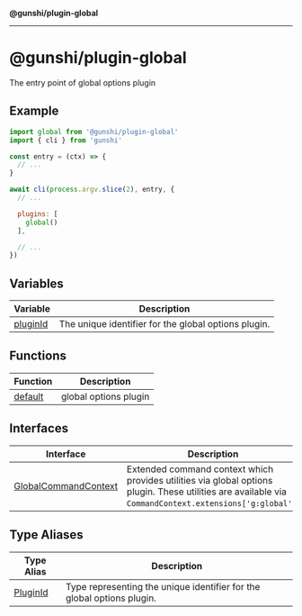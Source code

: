 **@gunshi/plugin-global**

***

# @gunshi/plugin-global

The entry point of global options plugin

## Example

```js
import global from '@gunshi/plugin-global'
import { cli } from 'gunshi'

const entry = (ctx) => {
  // ...
}

await cli(process.argv.slice(2), entry, {
  // ...

  plugins: [
    global()
  ],

  // ...
})
```

## Variables

| Variable | Description |
| ------ | ------ |
| [pluginId](variables/pluginId.md) | The unique identifier for the global options plugin. |

## Functions

| Function | Description |
| ------ | ------ |
| [default](functions/default.md) | global options plugin |

## Interfaces

| Interface | Description |
| ------ | ------ |
| [GlobalCommandContext](interfaces/GlobalCommandContext.md) | Extended command context which provides utilities via global options plugin. These utilities are available via `CommandContext.extensions['g:global']`. |

## Type Aliases

| Type Alias | Description |
| ------ | ------ |
| [PluginId](type-aliases/PluginId.md) | Type representing the unique identifier for the global options plugin. |
